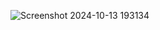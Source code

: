 ![Screenshot 2024-10-13 193134](https://github.com/user-attachments/assets/f1b7b249-5205-46df-85a4-3e8275cc1cb1)
